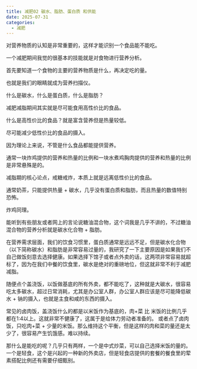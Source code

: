 ```yaml
---
title: 减肥02 碳水、脂肪、蛋白质 和供能
date: 2025-07-31
categories:
  - 减肥
---
```

对营养物质的认知是非常重要的，这样才能识别一个食品能不能吃。

一个减肥期间我觉的很基本的技能就是对食物进行营养分析。

首先要知道一个食物的主要的营养物质是什么，再决定吃的量。

也就是我们的眼睛就成为营养扫描仪。

什么是碳水，什么是蛋白质，什么是脂肪？

减肥减脂期间其实就是尽可能食用高性价比的食品。

什么是高性价比的食品？就是富含营养但是热量较低。

尽可能减少低性价比的食品的摄入。

因为理论上来说，不管是什么食品都能提供营养。

通常一块炸鸡提供的营养和热量的比例和一块水煮鸡胸肉提供的营养和热量的比例是非常悬殊是的。

减脂期的核心论点，戒糖戒炸，本质上就是远离低性价比的食品。

通常奶茶，只能提供热量 + 碳水，几乎没有蛋白质和脂肪，而且热量的数值特别恐怖。

炸鸡同理。

能听到有些朋友或者网上的言论说糖油混合物，这个词我是几乎不讲的，不过糖油混合物的营养分析就是碳水化合物 + 脂肪。

在营养需求层面，我们的饮食习惯里，蛋白质通常是远远不足，但是碳水化合物（以下简称碳水）和脂肪是非常容易过量的，我研究了一下主要原因是如果我们不自己做饭刻意去选择健康。如果选择下馆子或者点外卖的话，这两项非常容易就超标了，因为在我们中餐的饮食里，碳水是绝对的重磅地位，但这就非常不利于减肥减脂。

随便点个盖浇饭，以饭做基底的所有外卖，都不能吃了，这种就是大碳水，很容易吃太多碳水，超过日常消耗，尤其是办公室人群，办公室人群应该是尽可能降低碳水 + 钠的摄入，也就是主食和咸的东西的摄入。

常见的卤肉饭，盖浇饭什么的都是以米饭作为基底的，肉+菜  比 米饭的比例几乎都在1:4以上。这就非常不健康了，这属于是给体力劳动者准备的。 或者点了卤肉饭，只吃肉+菜 + 少量的米饭。那么维持这个平衡，但是这样的肉和菜的量还是太少了，很容易产生饥饿感。难以持续。

那什么是能吃的呢？几乎只有两样，一个是中式炒菜，可以自己选择米饭的量的。一个是轻食，这个是兴起的一种新的外卖店，但是轻食店提供的套餐的餐食里的荤素搭配比例还有需要仔细甄别。